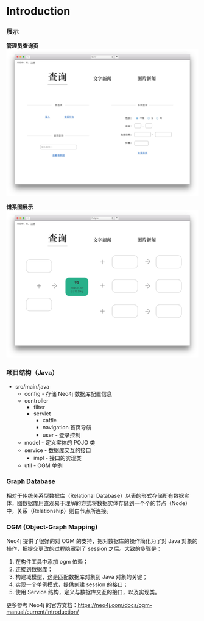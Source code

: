 # Introduction
### 展示

**管理员查询页**
![](design/Query.jpg)

**谱系图展示**
![](design/Pedigree.jpg)

### 项目结构（Java）

* src/main/java
	* config - 存储 Neo4j 数据库配置信息
	* controller
		* filter
		* servlet
			* cattle
			* navigation 首页导航
			* user - 登录控制
	* model - 定义实体的 POJO 类
	* service - 数据库交互的接口
		* impl - 接口的实现类
	* util - OGM 单例

### Graph Database
相对于传统关系型数据库（Relational Database）以表的形式存储所有数据实体，图数据库用直观易于理解的方式将数据实体存储到一个个的节点（Node）中，关系（Relationship）则由节点所连接。

### OGM (Object-Graph Mapping)
Neo4j 提供了很好的对 OGM 的支持，把对数据库的操作简化为了对 Java 对象的操作，把提交更改的过程隐藏到了 session 之后。大致的步骤是：
1. 在构件工具中添加 ogm 依赖；
2. 连接到数据库；
3. 构建域模型，这是匹配数据库对象到 Java 对象的关键；
4. 实现一个单例模式，提供创建 session 的接口；
5. 使用 Service 结构，定义与数据库交互的接口，以及实现类。


更多参考 Neo4j 的官方文档：https://neo4j.com/docs/ogm-manual/current/introduction/